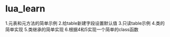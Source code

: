 # lua_learn
 1.元表和元方法的简单示例
 2.给table新建字段设置默认值
 3.只读table示例
 4.类的简单实现
 5.类继承的简单实现
 6.根据4和5实现一个简单的class函数

